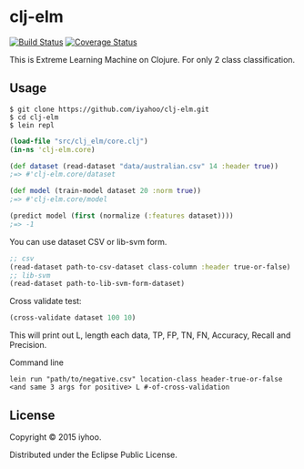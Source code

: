 # clj-elm
[![Build Status](https://secure.travis-ci.org/iyahoo/clj-elm.png)](http://travis-ci.org/iyahoo/clj-elm)
[![Coverage Status](https://coveralls.io/repos/iyahoo/clj-elm/badge.svg?branch=master&service=github)](https://coveralls.io/github/iyahoo/clj-elm?branch=master)

This is Extreme Learning Machine on Clojure. For only 2 class classification.

## Usage

```shell
$ git clone https://github.com/iyahoo/clj-elm.git
$ cd clj-elm
$ lein repl
```

```clojure
(load-file "src/clj_elm/core.clj")
(in-ns 'clj-elm.core)

(def dataset (read-dataset "data/australian.csv" 14 :header true))
;=> #'clj-elm.core/dataset

(def model (train-model dataset 20 :norm true))
;=> #'clj-elm.core/model

(predict model (first (normalize (:features dataset))))
;=> -1
```

You can use dataset CSV or lib-svm form.

```clojure
;; csv
(read-dataset path-to-csv-dataset class-column :header true-or-false)
;; lib-svm
(read-dataset path-to-lib-svm-form-dataset)
```

Cross validate test:

```clojure
(cross-validate dataset 100 10)
```

This will print out L, length each data, TP, FP, TN, FN, Accuracy, Recall and Precision.

Command line

```shell
lein run "path/to/negative.csv" location-class header-true-or-false <and same 3 args for positive> L #-of-cross-validation
```

## License

Copyright © 2015 iyhoo.

Distributed under the Eclipse Public License.
